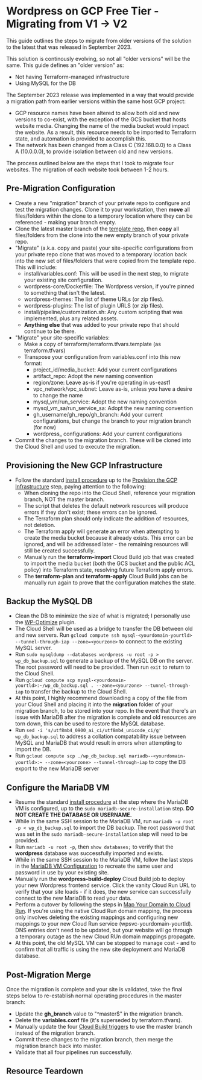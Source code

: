 # Wordpress on GCP Free Tier - Migrating from V1 → V2
This guide outlines the steps to migrate from older versions of the solution to the latest that was released in September 2023.

This solution is continously evolving, so not all "older versions" will be the same. This guide defines an "older version" as:
 - Not having Terraform-managed infrastructure
 - Using MySQL for the DB

The September 2023 release was implemented in a way that would provide a migration path from earlier versions within the same host GCP project:
 - GCP resource names have been altered to allow both old and new versions to co-exist, with the exception of the GCS bucket that hosts website media. Changing the name of the media bucket would impact the website. As a result, this resource needs to be imported to Terraform state, and automation is provided to accomplish this.
 - The network has been changed from a Class C (192.168.0.0) to a Class A (10.0.0.0), to provide isolation between old and new versions.

 The process outlined below are the steps that I took to migrate four websites. The migration of each website took between 1-2 hours.


 ## Pre-Migration Configuration
  - Create a new "migration" branch of your private repo to configure and test the migration changes. Clone it to your workstation, then **move** all files/folders within the clone to a temporary location where they can be referenced - making your branch empty.
  - Clone the latest master branch of the [template repo](https://github.com/kslifer/wordpress-on-gcp-free-tier), then **copy** all files/folders from the clone into the new empty branch of your private repo.
  - "Migrate" (a.k.a. copy and paste) your site-specific configurations from your private repo clone that was moved to a temporary location back into the new set of files/folders that were copied from the template repo. This will include:
    - install/variables.conf: This will be used in the next step, to migrate your existing site configuration.
    - wordpress-core/Dockerfile: The Wordpress version, if you're pinned to something that isn't the latest.
    - wordpress-themes: The list of theme URLs (or zip files).
    - wordpress-plugins: The list of plugin URLS (or zip files).
    - install/pipeline/customization.sh: Any custom scripting that was implemented, plus any related assets.
    - **Anything else** that was added to your private repo that should continue to be there.
  - "Migrate" your site-specific variables:
    - Make a copy of terraform/terraform.tfvars.template (as terraform.tfvars)
    - Transpose your configuration from variables.conf into this new format:
      - project_id/media_bucket: Add your current configurations
      - artifact_repo: Adopt the new naming convention
      - region/zone: Leave as-is if you're operating in us-east1
      - vpc_network/vpc_subnet: Leave as-is, unless you have a desire to change the name
      - mysql_vm/run_service: Adopt the new naming convention
      - mysql_vm_sa/run_service_sa: Adopt the new naming convention
      - gh_username/gh_repo/gh_branch: Add your current configurations, but change the branch to your migration branch (for now)
      - wordpress_ configurations: Add your current configurations
  - Commit the changes to the migration branch. These will be cloned into the Cloud Shell and used to execute the migration.

 ## Provisioning the New GCP Infrastructure
  - Follow the standard [install procedure](https://github.com/kslifer/wordpress-on-gcp-free-tier/blob/master/INSTALL.md) up to the [Provision the GCP Infrastructure](https://github.com/kslifer/wordpress-on-gcp-free-tier/blob/master/INSTALL.md#provision-the-gcp-infrastructure) step, paying attention to the following:
    - When cloning the repo into the Cloud Shell, reference your migration branch, NOT the master branch.
    - The script that deletes the default network resources will produce errors if they don't exist; these errors can be ignored.
    - The Terraform plan should only indicate the addition of resources, not deletion.
    - The Terraform apply will generate an error when attempting to create the media bucket because it already exists. This error can be ignored, and will be addressed later - the remaining resources will still be created successfully.
    - Manually run the **terraform-import** Cloud Build job that was created to import the media bucket (both the GCS bucket and the public ACL policy) into Terraform state, resolving future Terraform apply errors.
    - The **terraform-plan** and **terraform-apply** Cloud Build jobs can be manually run again to prove that the configuration matches the state.

## Backup the MySQL DB
- Clean the DB to minimize the size of what is migrated; I personally use the [WP-Optimize](https://wordpress.org/plugins/wp-optimize/) plugin.
- The Cloud Shell will be used as a bridge to transfer the DB between old and new servers. Run `gcloud compute ssh mysql-<yourdomain-yourtld> --tunnel-through-iap --zone=<yourzone>` to connect to the existing MySQL server.
- Run `sudo mysqldump --databases wordpress -u root -p > wp_db_backup.sql` to generate a backup of the MySQL DB on the server. The root password will need to be provided. Then run `exit` to return to the Cloud Shell.
- Run `gcloud compute scp mysql-<yourdomain-yourtld>:~/wp_db_backup.sql . --zone=<yourzone> --tunnel-through-iap` to transfer the backup to the Cloud Shell.
- At this point, I highly recommend downloading a copy of the file from your Cloud Shell and placing it into the **migration** folder of your migration branch, to be stored into your repo. In the event that there's an issue with MariaDB after the migration is complete and old resources are torn down, this can be used to restore the MySQL database.
- Run `sed -i 's/utf8mb4_0900_ai_ci/utf8mb4_unicode_ci/g' wp_db_backup.sql` to address a collation compatability issue between MySQL and MariaDB that would result in errors when attempting to import the DB.
- Run `gcloud compute scp ./wp_db_backup.sql mariadb--<yourdomain-yourtld>:~ --zone=<yourzone> --tunnel-through-iap` to copy the DB export to the new MariaDB server

## Configure the MariaDB VM
- Resume the standard [install procedure](https://github.com/kslifer/wordpress-on-gcp-free-tier/blob/master/INSTALL.md#transfer-configuration-script-to-the-mariadb-vm) at the step where the MariaDB VM is configured, up to the `sudo mariadb-secure-installation` step. **DO NOT CREATE THE DATABASE OR USERNAME.**
- While in the same SSH session to the MariaDB VM, run `mariadb -u root -p < wp_db_backup.sql` to import the DB backup. The root password that was set in the `sudo mariadb-secure-installation` step will need to be provided.
- Run `mariadb -u root -p`, then `show databases;` to verify that the **wordpress** database was successfully imported and exists.
- While in the same SSH session to the MariaDB VM, follow the last steps in the [MariaDB VM Configuration](https://github.com/kslifer/wordpress-on-gcp-free-tier/blob/master/INSTALL.md#mysql-vm-configuration) to recreate the same user and password in use by your existing site.
- Manually run the **wordpress-build-deploy** Cloud Build job to deploy your new Wordpress frontend service. Click the vanity Cloud Run URL to verify that your site loads - if it does, the new service can successfully connect to the new MariaDB to read your data.
- Perform a cutover by following the steps in [Map Your Domain to Cloud Run](https://github.com/kslifer/wordpress-on-gcp-free-tier/blob/master/INSTALL.md#map-your-domain-to-cloud-run). If you're using the native Cloud Run domain mapping, the process only involves deleting the existing mappings and configuring new mappings to your new Cloud Run service (wpsvc-yourdomain-yourtld). DNS entries don't need to be updated, but your website will go through a temporary outage as the new Cloud RUn domain mappings propagate.
- At this point, the old MySQL VM can be stopped to manage cost - and to confirm that all traffic is using the new site deployment and MariaDB database.


## Post-Migration Merge
Once the migration is complete and your site is validated, take the final steps below to re-establish normal operating procedures in the master branch:
 - Update the **gh_branch** value to "^master$" in the migration branch.
 - Delete the **variables.conf** file (it's superseded by terraform.tfvars).
 - Manually update the four [Cloud Build triggers](https://console.cloud.google.com/cloud-build/triggers) to use the master branch instead of the migration branch.
 - Commit these changes to the migration branch, then merge the migration branch back into master.
 - Validate that all four pipelines run successfully.

## Resource Teardown
